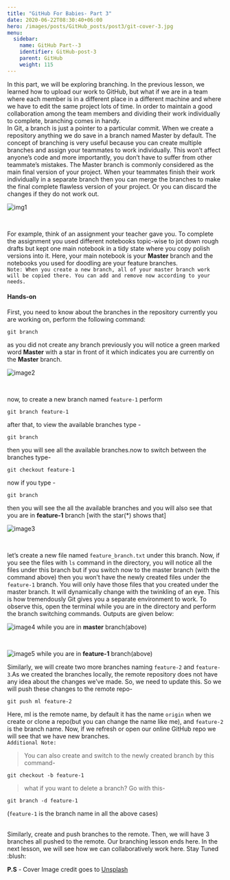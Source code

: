 ```yaml
---
title: "GitHub For Babies- Part 3"
date: 2020-06-22T08:30:40+06:00
hero: /images/posts/GitHub_posts/post3/git-cover-3.jpg
menu:
  sidebar:
    name: GitHub Part--3
    identifier: GitHub-post-3
    parent: GitHub
    weight: 115
---
```

In this part, we will be exploring branching. In the previous lesson, we learned how to upload our work to GitHub, but what if we are in a team where each member is in a different place in a different machine and where we have to edit the same project lots of time. In order to maintain a good collaboration among the team members and dividing their work individually to complete, branching comes in handy.
<br>
In Git, a branch is just a pointer to a particular commit. When we create a repository anything we do save in a branch named Master by default. The concept of branching is very useful because you can create multiple branches and assign your teammates to work individually. This won’t affect anyone’s code and more importantly, you don’t have to suffer from other teammate’s mistakes. The Master branch is commonly considered as the main final version of your project. When your teammates finish their work individually in a separate branch then you can merge the branches to make the final complete flawless version of your project. Or you can discard the changes if they do not work out.
<br>

![img1](/images/posts/GitHub_posts/post3/image1.png)

<br>

For example, think of an assignment your teacher gave you. To complete the assignment you used different notebooks topic-wise to jot down rough drafts but kept one main notebook in a tidy state where you copy polish versions into it. Here, your main notebook is your **Master** branch and the notebooks you used for doodling are your feature branches.
</br>
 ``Note: When you create a new branch, all of your master branch work will be copied there. You can add and remove now according to your needs.``
#### Hands-on
First, you need to know about the branches in the repository currently you are working on, perform the following command:

    git branch
as you did not create any branch previously you will notice a green marked word **Master** with a star in front of it which indicates you are currently on the **Master** branch.
</br>

![image2](/images/posts/GitHub_posts/post3/image2.png)

</br>

now, to create a new branch named ``feature-1`` perform

    git branch feature-1
after that, to view the available branches type -

    git branch
then you will see all the available branches.now to switch between the branches type-

    git checkout feature-1

now if you type -

    git branch

then you will see the all the available branches and you will also see that you are in __feature-1__ branch [with the star(*) shows that]
</br>

![image3](/images/posts/GitHub_posts/post3/image3.png)

</br>

let’s create a new file named ``feature_branch.txt`` under this branch. Now, if you see the files with ``ls`` command in the directory, you will notice all the files under this branch but if you switch now to the master branch (with the command above) then you won’t have the newly created files under the ``feature-1`` branch. You will only have those files that you created under the master branch. It will dynamically change with the twinkling of an eye. This is how tremendously Git gives you a separate environment to work. To observe this, open the terminal while you are in the directory and perform the branch switching commands. Outputs are given below:
</br>

![image4](/images/posts/GitHub_posts/post3/image4.png)
while you are in __master__ branch(above)

</br>

![image5](/images/posts/GitHub_posts/post3/image5.png)
while you are in __feature-1__ branch(above)

Similarly, we will create two more branches naming ``feature-2`` and ``feature-3``.As we created the branches locally, the remote repository does not have any idea about the changes we’ve made. So, we need to update this. So we will push these changes to the remote repo-

    git push ml feature-2
Here, ml is the remote name, by default it has the name ``origin`` when we create or clone a repo(but you can change the name like me), and ``feature-2`` is the branch name. Now, if we refresh or open our online GitHub repo we will see that we have new branches.
</br>
``Additional Note:``

> You can also create and switch to the newly created branch by this command-

    git checkout -b feature-1
> what if you want to delete a branch? Go with this-

    git branch -d feature-1
 (``feature-1`` is the branch name in all the above cases)

</br>
Similarly, create and push branches to the remote. Then, we will have 3 branches all pushed to the remote. Our branching lesson ends here. In the next lesson, we will see how we can collaboratively work here. Stay Tuned :blush:
</br>

**P.S** - Cover Image credit goes to [Unsplash](https://unsplash.com/)


